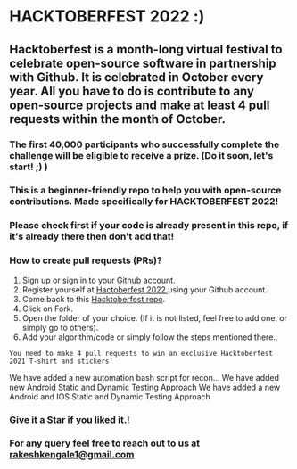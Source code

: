 # HACKTOBERFEST 2022 :)

## Hacktoberfest is a month-long virtual festival to celebrate open-source software in partnership with Github. It is celebrated in October every year. All you have to do is contribute to any open-source projects and make at least 4 pull requests within the month of October.

### The first 40,000 participants who successfully complete the challenge will be eligible to receive a prize. (Do it soon, let's start! ;) )

### This is a beginner-friendly repo to help you with open-source contributions. Made specifically for HACKTOBERFEST 2022!

### Please check first if your code is already present in this repo, if it's already there then don't add that!

### How to create pull requests (PRs)?
  1. Sign up or sign in to your <a href="https://github.com/"> Github </a> account.
  2. Register yourself at <a href="https://hacktoberfest.digitalocean.com/"> Hactoberfest 2022 </a> using your Github account.
  3. Come back to this <a href="https://github.com/rs992214/Unique_Coder_World"> Hacktoberfest repo</a>.
  4. Click on Fork.
  4. Open the folder of your choice. (If it is not listed, feel free to add one, or simply go to others).
  5. Add your algorithm/code or simply follow the steps mentioned there..
   

` You need to make 4 pull requests to win an exclusive Hacktoberfest 2021 T-shirt and stickers! `


We have added a new automation bash script for recon...
We have added new Android Static and Dynamic Testing Approach
We have added a new Android and IOS Static and Dynamic Testing Approach
### Give it a Star if you liked it.! 

### For any query feel free to reach out to us at rakeshkengale1@gmail.com
